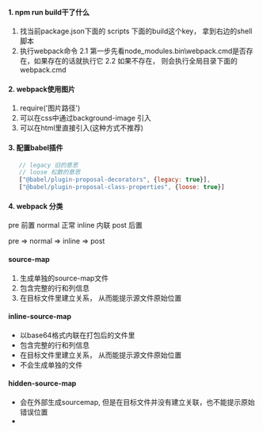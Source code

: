 #### 1. npm run build干了什么

1. 找当前package.json下面的 scripts 下面的build这个key， 拿到右边的shell脚本
2. 执行webpack命令
   2.1 第一步先看node_modules\.bin\webpack.cmd是否存在，如果存在的话就执行它
   2.2 如果不存在， 则会执行全局目录下面的webpack.cmd

#### 2. webpack使用图片

1. require('图片路径')
2. 可以在css中通过background-image 引入
3. 可以在html里直接引入(这种方式不推荐)

#### 3. 配置babel插件

```js
   // legacy 旧的意思
   // loose 松散的意思
   ["@babel/plugin-proposal-decorators", {legacy: true}],
   ["@babel/plugin-proposal-class-properties", {loose: true}]
```

#### 4. webpack 分类

pre 前置
normal 正常
inline 内联
post 后置

pre => normal => inline => post

#### source-map

1. 生成单独的source-map文件
2. 包含完整的行和列信息
3. 在目标文件里建立关系， 从而能提示源文件原始位置

#### inline-source-map

- 以base64格式内联在打包后的文件里
- 包含完整的行和列信息
- 在目标文件里建立关系， 从而能提示源文件原始位置
- 不会生成单独的文件

#### hidden-source-map
- 会在外部生成sourcemap, 但是在目标文件并没有建立关联，也不能提示原始错误位置
- 